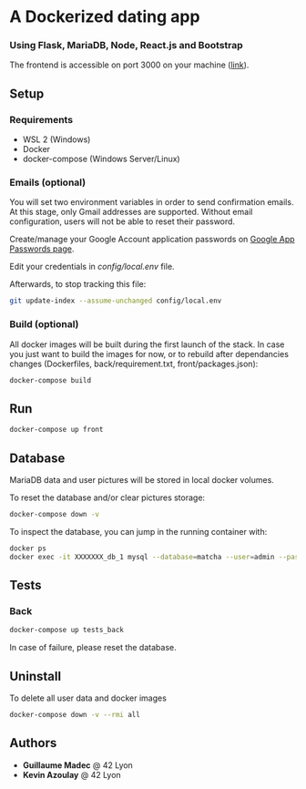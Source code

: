 # A Dockerized dating app
### Using Flask, MariaDB, Node, React.js and Bootstrap

The frontend is accessible on port 3000 on your machine ([link](http://0.0.0.0:3000)).

## Setup
### Requirements
- WSL 2 (Windows)
- Docker
- docker-compose (Windows Server/Linux)

### Emails (optional)
You will set two environment variables in order to send confirmation emails. At this stage, only Gmail addresses are supported.
Without email configuration, users will not be able to reset their password.

Create/manage your Google Account application passwords on [Google App Passwords page](https://myaccount.google.com/apppasswords).

Edit your credentials in *config/local.env* file.

Afterwards, to stop tracking this file:
```bash
git update-index --assume-unchanged config/local.env
```

### Build (optional)
All docker images will be built during the first launch of the stack. In case you just want to build the images for now, or to rebuild after dependancies changes (Dockerfiles, back/requirement.txt, front/packages.json):
```bash
docker-compose build
```

## Run
```bash
docker-compose up front
```

## Database
MariaDB data and user pictures will be stored in local docker volumes.

To reset the database and/or clear pictures storage:
```bash
docker-compose down -v
```

To inspect the database, you can jump in the running container with:
```bash
docker ps
docker exec -it XXXXXXX_db_1 mysql --database=matcha --user=admin --password=admin
```

## Tests
### Back
```bash
docker-compose up tests_back
```
In case of failure, please reset the database.

## Uninstall
To delete all user data and docker images
```bash
docker-compose down -v --rmi all
```

## Authors
* **Guillaume Madec** @ 42 Lyon
* **Kevin Azoulay** @ 42 Lyon